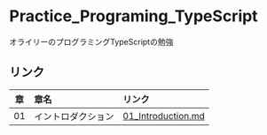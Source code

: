 # Practice_Programing_TypeScript
オライリーのプログラミングTypeScriptの勉強

## リンク

| 章   | 章名 | リンク |
| :--: | :-- | :-- |
| 01 | イントロダクション | [01_Introduction.md](./01_Introduction.md) |
